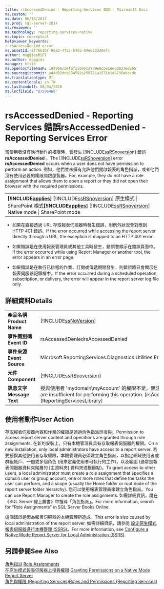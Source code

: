 ```yaml
---
title: rsAccessedDenied - Reporting Services 錯誤 | Microsoft Docs
ms.custom: ''
ms.date: 06/13/2017
ms.prod: sql-server-2014
ms.reviewer: ''
ms.technology: reporting-services-native
ms.topic: conceptual
helpviewer_keywords:
- rsAccessDenied error
ms.assetid: 2f76b1bf-96a2-4755-b76b-84e933220efc
author: maggiesMSFT
ms.author: maggies
manager: kfile
ms.openlocfilehash: 194006c2ef6f22b9bc27e9e8cbe1eebd027ed6b5
ms.sourcegitcommit: ad4d92dce894592a259721a1571b1d8736abacdb
ms.translationtype: MT
ms.contentlocale: zh-TW
ms.lasthandoff: 08/04/2020
ms.locfileid: "87596460"
---
```

# <a name="rsaccesseddenied---reporting-services-error"></a><span data-ttu-id="5d063-102">rsAccessedDenied - Reporting Services 錯誤</span><span class="sxs-lookup"><span data-stu-id="5d063-102">rsAccessedDenied - Reporting Services Error</span></span>
  <span data-ttu-id="5d063-103">當使用者沒有執行動作的權限時，會發生 [!INCLUDE[ssRSnoversion](../../includes/ssrsnoversion-md.md)] 錯誤 **rsAccessedDenied** 。</span><span class="sxs-lookup"><span data-stu-id="5d063-103">The [!INCLUDE[ssRSnoversion](../../includes/ssrsnoversion-md.md)] error **rsAccessedDenied** occurs when a user does not have permission to perform an action.</span></span> <span data-ttu-id="5d063-104">例如，他們並未擁有允許他們開啟報表的角色指派，或者他們沒有使用必要的權限開啟瀏覽器。</span><span class="sxs-lookup"><span data-stu-id="5d063-104">For, example, they do not have a role assignment that allows them to open a report or they did not open their browser with the required permissions.</span></span>  
  
||  
|-|  
|<span data-ttu-id="5d063-105">**[!INCLUDE[applies](../../includes/applies-md.md)]**  [!INCLUDE[ssRSnoversion](../../includes/ssrsnoversion-md.md)] 原生模式 &#124; SharePoint 模式</span><span class="sxs-lookup"><span data-stu-id="5d063-105">**[!INCLUDE[applies](../../includes/applies-md.md)]**  [!INCLUDE[ssRSnoversion](../../includes/ssrsnoversion-md.md)] Native mode &#124; SharePoint mode</span></span>|  
  
-   <span data-ttu-id="5d063-106">如果在直接透過 URL 存取報表伺服器時發生錯誤，則例外狀況會對應到 HTTP 401 錯誤。</span><span class="sxs-lookup"><span data-stu-id="5d063-106">If the error occurred while accessing the report server directly through a URL, the exception is mapped to an HTTP 401 error.</span></span>  
  
-   <span data-ttu-id="5d063-107">如果錯誤是在使用報表管理員或其他工具時發生，錯誤會顯示在錯誤頁面中。</span><span class="sxs-lookup"><span data-stu-id="5d063-107">If the error occurred while using Report Manager or another tool, the error appears in an error page.</span></span>  
  
-   <span data-ttu-id="5d063-108">如果錯誤是在執行已排程的作業、訂閱或傳遞期間發生，則錯誤將只會顯示在報表伺服器記錄檔中。</span><span class="sxs-lookup"><span data-stu-id="5d063-108">If the error occurred during a scheduled operation, subscription, or delivery, the error will appear in the report server log file only.</span></span>  
  
## <a name="details"></a><span data-ttu-id="5d063-109">詳細資料</span><span class="sxs-lookup"><span data-stu-id="5d063-109">Details</span></span>  
  
|||  
|-|-|  
|<span data-ttu-id="5d063-110">**產品名稱**</span><span class="sxs-lookup"><span data-stu-id="5d063-110">**Product Name**</span></span>|[!INCLUDE[ssNoVersion](../../includes/ssnoversion-md.md)]|  
|<span data-ttu-id="5d063-111">**事件識別碼**</span><span class="sxs-lookup"><span data-stu-id="5d063-111">**Event ID**</span></span>|<span data-ttu-id="5d063-112">rsAccessedDenied</span><span class="sxs-lookup"><span data-stu-id="5d063-112">rsAccessedDenied</span></span>|  
|<span data-ttu-id="5d063-113">**事件來源**</span><span class="sxs-lookup"><span data-stu-id="5d063-113">**Event Source**</span></span>|<span data-ttu-id="5d063-114">Microsoft.ReportingServices.Diagnostics.Utilities.ErrorStrings</span><span class="sxs-lookup"><span data-stu-id="5d063-114">Microsoft.ReportingServices.Diagnostics.Utilities.ErrorStrings</span></span>|  
|<span data-ttu-id="5d063-115">**元件**</span><span class="sxs-lookup"><span data-stu-id="5d063-115">**Component**</span></span>|[!INCLUDE[ssRSnoversion](../../includes/ssrsnoversion-md.md)]|  
|<span data-ttu-id="5d063-116">**訊息文字**</span><span class="sxs-lookup"><span data-stu-id="5d063-116">**Message Text**</span></span>|<span data-ttu-id="5d063-117">授與使用者 'mydomain\myAccount' 的權限不足，無法執行此作業。</span><span class="sxs-lookup"><span data-stu-id="5d063-117">The permissions granted to user 'mydomain\myAccount' are insufficient for performing this operation.</span></span> <span data-ttu-id="5d063-118">(rsAccessDenied) (ReportingServicesLibrary)</span><span class="sxs-lookup"><span data-stu-id="5d063-118">(rsAccessDenied) (ReportingServicesLibrary)</span></span>|  
  
## <a name="user-action"></a><span data-ttu-id="5d063-119">使用者動作</span><span class="sxs-lookup"><span data-stu-id="5d063-119">User Action</span></span>  
 <span data-ttu-id="5d063-120">存取報表伺服器內容和作業的權限是透過角色指派而授與。</span><span class="sxs-lookup"><span data-stu-id="5d063-120">Permission to access report server content and operations are granted through role assignments.</span></span> <span data-ttu-id="5d063-121">在新的安裝上，只有本機管理員具有存取報表伺服器的權限。</span><span class="sxs-lookup"><span data-stu-id="5d063-121">On a new installation, only local administrators have access to a report server.</span></span> <span data-ttu-id="5d063-122">若要授與其他使用者存取權限，本機管理員必須建立角色指派，以指定網域使用者或群組帳戶、一個或多個角色 (用來定義使用者可執行的工作)，以及範圍 (通常是報表伺服器資料夾階層的 [主資料夾] 資料夾或根節點)。</span><span class="sxs-lookup"><span data-stu-id="5d063-122">To grant access to other users, a local administrator must create a role assignment that specifies a domain user or group account, one or more roles that define the tasks the user can perform, and a scope (usually the Home folder or root node of the report server folder hierarchy).</span></span> <span data-ttu-id="5d063-123">您可以使用報表管理員來建立角色指派。</span><span class="sxs-lookup"><span data-stu-id="5d063-123">You can use Report Manager to create the role assignments.</span></span> <span data-ttu-id="5d063-124">如需詳細資訊，請在《SQL Server 線上叢書》中搜尋「角色指派」。</span><span class="sxs-lookup"><span data-stu-id="5d063-124">For more information, search for "Role Assignments" in SQL Server Books Online.</span></span>  
  
 <span data-ttu-id="5d063-125">這個錯誤是因為報表伺服器的本機管理所造成。</span><span class="sxs-lookup"><span data-stu-id="5d063-125">This error is also caused by local administration of the report server.</span></span> <span data-ttu-id="5d063-126">如需詳細資訊，請參閱 [設定原生模式報表伺服器進行本機管理 &#40;SSRS&#41;](../report-server/configure-a-native-mode-report-server-for-local-administration-ssrs.md)。</span><span class="sxs-lookup"><span data-stu-id="5d063-126">For more information, see [Configure a Native Mode Report Server for Local Administration &#40;SSRS&#41;](../report-server/configure-a-native-mode-report-server-for-local-administration-ssrs.md).</span></span>  
  
## <a name="see-also"></a><span data-ttu-id="5d063-127">另請參閱</span><span class="sxs-lookup"><span data-stu-id="5d063-127">See Also</span></span>  
 <span data-ttu-id="5d063-128">[角色指派](../security/role-assignments.md) </span><span class="sxs-lookup"><span data-stu-id="5d063-128">[Role Assignments](../security/role-assignments.md) </span></span>  
 <span data-ttu-id="5d063-129">[在原生模式報表伺服器上授與權限](../security/granting-permissions-on-a-native-mode-report-server.md) </span><span class="sxs-lookup"><span data-stu-id="5d063-129">[Granting Permissions on a Native Mode Report Server](../security/granting-permissions-on-a-native-mode-report-server.md) </span></span>  
 [<span data-ttu-id="5d063-130">角色與權限 &#40;Reporting Services&#41;</span><span class="sxs-lookup"><span data-stu-id="5d063-130">Roles and Permissions &#40;Reporting Services&#41;</span></span>](../security/roles-and-permissions-reporting-services.md)  
  
  
